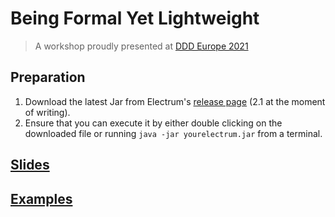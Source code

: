 # Being Formal Yet Lightweight

> A workshop proudly presented at [DDD Europe 2021](https://labs.dddeurope.com/2021/program/)

## Preparation

1. Download the latest Jar from Electrum's [release page](https://github.com/haslab/Electrum2/releases) (2.1 at the moment of writing).
2. Ensure that you can execute it by either double clicking on the downloaded file or running `java -jar yourelectrum.jar` from a terminal.

## [Slides](http://serras.github.io/dddeu21/slides)

## [Examples](http://serras.github.io/dddeu21/examples)
